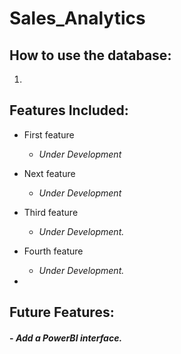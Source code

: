 # Sales_Analytics

## **How to use the database:**

1. 


## **Features Included:**

* First feature 
	- *Under Development* 

* Next feature
	- *Under Development*

* Third feature
	- *Under Development.*

* Fourth feature
	- *Under Development.*

* 
## **Future Features:**

#### - *Add a PowerBI interface.*

